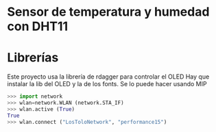 # Sensor de temperatura y humedad con DHT11

# Librerías
Este proyecto usa la librería de rdagger para controlar el OLED
Hay que instalar la lib del OLED y la de los fonts. Se lo puede hacer usando MIP

```python annotate
>>> import network
>>> wlan=network.WLAN (network.STA_IF)
>>> wlan.active (True)
True
>>> wlan.connect ("LosToloNetwork", "performance15")

```
